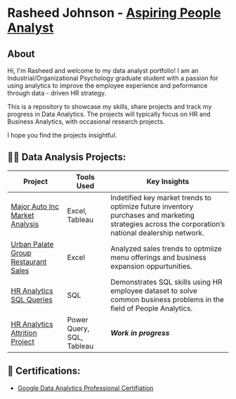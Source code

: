 <h1>Rasheed Johnson - <a href="https://www.linkedin.com/in/rasheed-johnson-a30947260/"> Aspiring People Analyst</a>

<h2>About</h2>  

 Hi, I'm Rasheed and welcome to my data analyst portfolio! I am an Industrial/Organizational Psychology graduate student with a passion for using analytics to improve the employee experience and peformance through data - driven HR strategy. 

This is a repository to showcase my skills, share projects and track my progress in Data Analytics. The projects will typically focus on HR and Business Analytics, with occasional research projects.

I hope you find the projects insightful.

<h2>👨‍💻 Data Analysis Projects:</h2>

| Project | Tools Used | Key Insights 
|--------------|------------|------------|
|<a href="https://github.com/Mun-eo/Major-Auto-Inc-Market-Analysis">Major Auto Inc Market Analysis| Excel, Tableau | Indetified key market trends to optimize future inventory purchases and marketing strategies across the corporation’s national dealership network.
| <a href="https://github.com/Mun-eo/Urban-Palate-Group-Restaurant-Sales-Analysis">Urban Palate Group Restaurant Sales  | Excel | Analyzed sales trends to optmiize menu offerings and business expansion oppurtunities.
| <a href="https://github.com/Mun-eo/HR-Analytics-SQL-Queries">HR Analytics SQL Queries  | SQL | Demonstrates SQL skills using HR employee dataset to solve common business problems in the field of People Analytics. 
| <a href="https://github.com/Mun-eo/HR-Analytics-Attrition-Project-">HR Analytics Attrition Project | Power Query, SQL, Tableau | ***Work in progress***


<h2> 📑 Certifications:</h2>

 - <a href="https://www.credly.com/badges/e397c830-9e45-4770-a4f6-6f3ea15d4e11/linked_in_profile"> Google Data Analytics Professional Certifiation</a>
